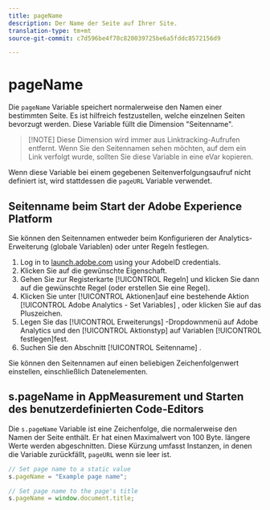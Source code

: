 ```yaml
---
title: pageName
description: Der Name der Seite auf Ihrer Site.
translation-type: tm+mt
source-git-commit: c7d596be4f70c820039725be6a5fddc8572156d9

---
```



# pageName

Die `pageName` Variable speichert normalerweise den Namen einer bestimmten Seite. Es ist hilfreich festzustellen, welche einzelnen Seiten bevorzugt werden. Diese Variable füllt die Dimension &quot;Seitenname&quot;.

> [!NOTE] Diese Dimension wird immer aus Linktracking-Aufrufen entfernt. Wenn Sie den Seitennamen sehen möchten, auf dem ein Link verfolgt wurde, sollten Sie diese Variable in eine eVar kopieren.

Wenn diese Variable bei einem gegebenen Seitenverfolgungsaufruf nicht definiert ist, wird stattdessen die `pageURL` Variable verwendet.

## Seitenname beim Start der Adobe Experience Platform

Sie können den Seitennamen entweder beim Konfigurieren der Analytics-Erweiterung (globale Variablen) oder unter Regeln festlegen.

1. Log in to [launch.adobe.com](https://launch.adobe.com) using your AdobeID credentials.
2. Klicken Sie auf die gewünschte Eigenschaft.
3. Gehen Sie zur Registerkarte [!UICONTROL Regeln] und klicken Sie dann auf die gewünschte Regel (oder erstellen Sie eine Regel).
4. Klicken Sie unter [!UICONTROL Aktionen]auf eine bestehende Aktion [!UICONTROL Adobe Analytics - Set Variables] , oder klicken Sie auf das Pluszeichen.
5. Legen Sie das [!UICONTROL Erweiterungs] -Dropdownmenü auf Adobe Analytics und den [!UICONTROL Aktionstyp] auf Variablen [!UICONTROL festlegen]fest.
6. Suchen Sie den Abschnitt [!UICONTROL Seitenname] .

Sie können den Seitennamen auf einen beliebigen Zeichenfolgenwert einstellen, einschließlich Datenelementen.

## s.pageName in AppMeasurement und Starten des benutzerdefinierten Code-Editors

Die `s.pageName` Variable ist eine Zeichenfolge, die normalerweise den Namen der Seite enthält. Er hat einen Maximalwert von 100 Byte. längere Werte werden abgeschnitten. Diese Kürzung umfasst Instanzen, in denen die Variable zurückfällt, `pageURL` wenn sie leer ist.

```js
// Set page name to a static value
s.pageName = "Example page name";

// Set page name to the page's title
s.pageName = window.document.title;
```
